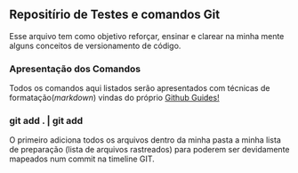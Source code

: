 ## Repositírio de Testes e comandos Git
Esse arquivo tem como objetivo reforçar, ensinar e clarear na minha mente 
alguns conceitos de versionamento de código.

### Apresentação dos Comandos
Todos os comandos aqui listados serão apresentados com
técnicas de formatação(*markdown*) vindas do próprio 
[Github Guides!](https://guides.github.com/features/mastering-markdown/)

### git add . | git add <arquivo>
O primeiro adiciona todos os arquivos dentro da minha pasta
a minha lista de preparação (lista de arquivos rastreados) para poderem
ser devidamente mapeados num commit na timeline GIT.